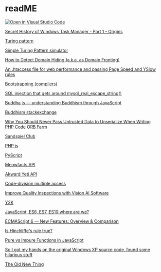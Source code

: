 # readME

[![Open in Visual Studio Code](https://img.shields.io/badge/Visual%20Studio%20Code-0078d7.svg?style=for-the-badge&logo=visual-studio-code&logoColor=white)](https://open.vscode.dev/rept0id/music)

[](#)

[Secret History of Windows Task Manager - Part 1 - Origins](https://www.youtube.com/watch?v=f8VBOiPV-_M)

[Turing pattern](https://en.wikipedia.org/wiki/Turing_pattern)

[Simple Turing Pattern simulator](https://gist.github.com/bellbind/a3cdbfc6354ea31080276323e5f8a103)

[How to Detect Domain Hiding (a.k.a. as Domain Fronting)](https://buddhism.stackexchange.com/)

[An .htaccess file for web performance and passing Page Speed and YSlow rules](https://gist.github.com/davatron5000/427761)

[Bootstrapping (compilers)](https://en.wikipedia.org/wiki/Bootstrapping_(compilers))

[SQL injection that gets around mysql_real_escape_string()](https://stackoverflow.com/questions/5741187/sql-injection-that-gets-around-mysql-real-escape-string/12118602#12118602)

[Buddha.js — understanding Buddhism through JavaScript](https://dulithawijewantha.medium.com/buddha-js-buddhism-through-javascript-7d44711058c0)

[Buddhism stackexchange](https://buddhism.stackexchange.com/)

[Why You Should Never Pass Untrusted Data to Unserialize When Writing PHP Code](https://www.invicti.com/blog/web-security/untrusted-data-unserialize-php/)
[ORB Farm](https://orb.farm/)

[Sandspiel Club](https://sandspiel.club/)

[PHP.js](https://phpjs.hertzen.com/)

[PyScript](https://pyscript.net/)

[Meowfacts API](https://meowfacts.herokuapp.com/)

[Akward Yeti API](https://theawkwardyeti.com/wp-json/wp/v2/posts?_embed)

[Code-division multiple access](https://en.wikipedia.org/wiki/Code-division_multiple_access)

[Improve Quality Inspections with Vision AI Software](https://info.neurala.com/ps-lp-3?utm_campaign=MethodSavvy&utm_source=ppc&utm_medium=ppc&utm_term=&hsa_cam=13748595299&hsa_mt=&hsa_ver=3&hsa_src=d&hsa_ad=562785491218&hsa_net=adwords&hsa_tgt=kwd-0&hsa_acc=6328566892&hsa_grp=126864197200&hsa_kw=&gclid=EAIaIQobChMIncjsua3r9gIVWKgYCh30EA7dEAEYASAAEgKdSfD_BwE)

[Y2K](https://aesthetics.fandom.com/wiki/Y2K)

[JavaScript, ES6, ES7, ES10 where are we?](https://medium.com/engineered-publicis-sapient/javascript-es6-es7-es10-where-are-we-8ac044dfd964)

[ECMAScript 6 — New Features: Overview & Comparison ](http://es6-features.org/#ExpressionBodies)

[Is Hinchliffe's rule true?](https://web.archive.org/web/20160410022155/http://ccdb5fs.kek.jp/cgi-bin/img/allpdf?199007095)

[Pure vs Impure Functions in JavaScript](https://enlear.academy/pure-vs-impure-function-395df7ce6acc)

[So I got my hands on the original Windows XP source code, found some hilarious stuff](https://www.reddit.com/r/windows/comments/j06a3z/so_i_got_my_hands_on_the_original_windows_xp/)

[The Old New Thing](https://devblogs.microsoft.com/oldnewthing/)
